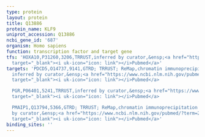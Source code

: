 ```yaml
---
type: protein
layout: protein
title: Q13886
protein_name: KLF9
uniprot_accession: Q13886
ncbi_gene_id: '687'
organism: Homo sapiens
function: transcription factor and target gene
tfs: 'HOXA10,P31260,3206,TRRUST,inferred by curator,&ensp;<a href="https://www.ncbi.nlm.nih.gov/pubmed/?term=20463357%5Buid%5D"
  target="_blank"><i uk-icon="icon: link"></i>Pubmed</a>'
targets: 'PDCD5,O14737,9141,GTRD; TRRUST; ReMap,chromatin immunoprecipitation assay;
  inferred by curator,&ensp;<a href="https://www.ncbi.nlm.nih.gov/pubmed/?term=24173774%5Buid%5D"
  target="_blank"><i uk-icon="icon: link"></i>Pubmed</a>

  PGR,P06401,5241,TRRUST,inferred by curator,&ensp;<a href="https://www.ncbi.nlm.nih.gov/pubmed/?term=20463357%5Buid%5D"
  target="_blank"><i uk-icon="icon: link"></i>Pubmed</a>

  PMAIP1,Q13794,5366,GTRD; TRRUST; ReMap,chromatin immunoprecipitation assay; inferred
  by curator,&ensp;<a href="https://www.ncbi.nlm.nih.gov/pubmed/?term=22144178%5Buid%5D"
  target="_blank"><i uk-icon="icon: link"></i>Pubmed</a>'
binding_sites: ''
---
```

